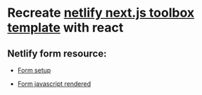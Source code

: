 # Recreate [netlify next.js toolbox template](https://github.com/netlify-templates/nextjs-toolbox) with react

## Netlify form resource:

-   [Form setup](https://docs.netlify.com/forms/setup/)

-   [Form javascript rendered](https://docs.netlify.com/forms/setup/#work-with-javascript-rendered-forms)
